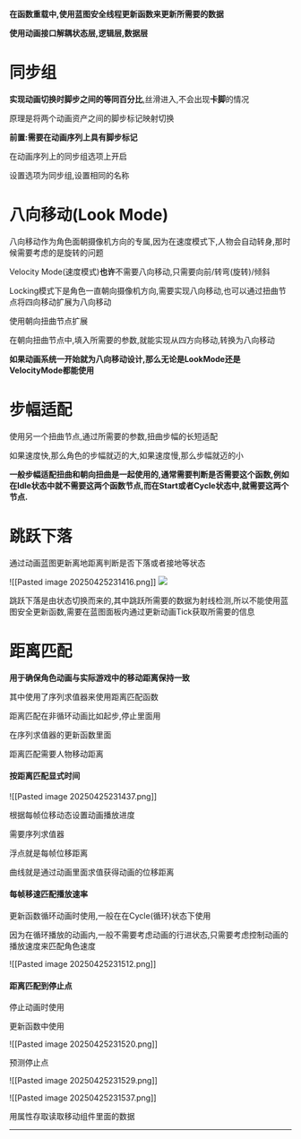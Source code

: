 **在函数重载中,使用蓝图安全线程更新函数来更新所需要的数据**

**使用动画接口解耦状态层,逻辑层,数据层**

# 同步组
    

**实现动画切换时脚步之间的等同百分比**,丝滑进入,不会出现**卡脚**的情况

原理是将两个动画资产之间的脚步标记映射切换

**前置:需要在动画序列上具有脚步标记**

在动画序列上的同步组选项上开启

设置选项为同步组,设置相同的名称

  

# 八向移动(Look Mode)
    

八向移动作为角色面朝摄像机方向的专属,因为在速度模式下,人物会自动转身,那时候需要考虑的是旋转的问题

Velocity Mode(速度模式)**也许**不需要八向移动,只需要向前/转弯(旋转)/倾斜

Locking模式下是角色一直朝向摄像机方向,需要实现八向移动,也可以通过扭曲节点将四向移动扩展为八向移动

使用朝向扭曲节点扩展

在朝向扭曲节点中,填入所需要的参数,就能实现从四方向移动,转换为八向移动

**如果动画系统一开始就为八向移动设计,那么无论是LookMode还是VelocityMode都能使用**

# 步幅适配
    

使用另一个扭曲节点,通过所需要的参数,扭曲步幅的长短适配

如果速度快,那么角色的步幅就迈的大,如果速度慢,那么步幅就迈的小

**一般步幅适配扭曲和朝向扭曲是一起使用的,通常需要判断是否需要这个函数,例如在Idle状态中就不需要这两个函数节点,而在Start或者Cycle状态中,就需要这两个节点.**

# 跳跃下落
    

通过动画蓝图更新离地距离判断是否下落或者接地等状态

![[Pasted image 20250425231416.png]]
![](https://jsgqfsm5h1r9.sg.larksuite.com/space/api/box/stream/download/asynccode/?code=ZTQ1NmVlZTk3ZDk0OWUzNzY0YzlmM2M3MWMwM2Q4ZWRfcE1hSjY0NTlFZFlLUFdTeTlEeTF3eGxJcnY1UlJWTk5fVG9rZW46UUwyd2JPM0Rab1FxYWp4VGdzWGxZVEJoZ0xnXzE3NDU1OTM5NDM6MTc0NTU5NzU0M19WNA)

跳跃下落是由状态切换而来的,其中跳跃所需要的数据为射线检测,所以不能使用蓝图安全更新函数,需要在蓝图面板内通过更新动画Tick获取所需要的信息

# 距离匹配
    

**用于确保角色动画与实际游戏中的移动距离保持一致**

其中使用了序列求值器来使用距离匹配函数

距离匹配在非循环动画比如起步,停止里面用

在序列求值器的更新函数里面

距离匹配需要人物移动距离

#### **按距离匹配显式时间**

![[Pasted image 20250425231437.png]]

根据每帧位移动态设置动画播放进度

需要序列求值器

浮点就是每帧位移距离

曲线就是通过动画里面求值获得动画的位移距离

#### 每帧移速匹配播放速率

更新函数循环动画时使用,一般在在Cycle(循环)状态下使用

因为在循环播放的动画内,一般不需要考虑动画的行进状态,只需要考虑控制动画的播放速度来匹配角色速度

![[Pasted image 20250425231512.png]]

#### 距离匹配到停止点

停止动画时使用

更新函数中使用

![[Pasted image 20250425231520.png]]

预测停止点

![[Pasted image 20250425231529.png]]

![[Pasted image 20250425231537.png]]

用属性存取读取移动组件里面的数据

---